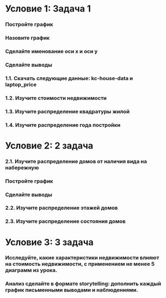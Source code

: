 
# Условие 1: Задача 1
### Постройте график
### Назовите график
### Сделайте именование оси x и оси y
### Сделайте выводы

### 1.1. Скачать следующие данные: kc-house-data и laptop_price
### 1.2. Изучите стоимости недвижимости
### 1.3. Изучите распределение квадратуры жилой
### 1.4. Изучите распределение года постройки

# Условие 2: 2 задача
### 2.1. Изучите распределение домов от наличия вида на набережную
### Постройте график
### Сделайте выводы
### 2.2. Изучите распределение этажей домов
### 2.3. Изучите распределение состояния домов

# Условие 3: 3 задача
### Исследуйте, какие характеристики недвижимости влияют на стоимость недвижимости, с применением не менее 5 диаграмм из урока.
### Анализ сделайте в формате storytelling: дополнить каждый график письменными выводами и наблюдениями.
